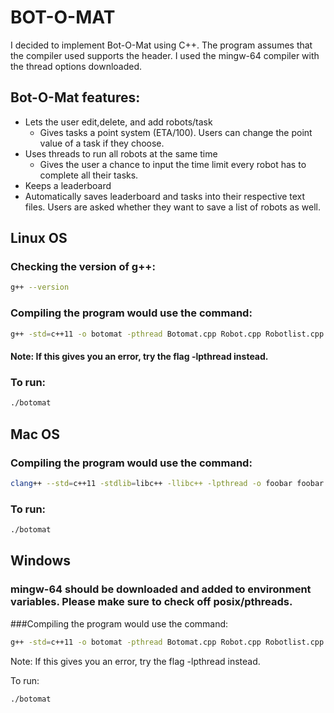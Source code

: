 # BOT-O-MAT ##

I decided to implement Bot-O-Mat using C++. The program assumes that the compiler used supports the <thread> header. I used the mingw-64 compiler with the thread options downloaded.

## Bot-O-Mat features:
 * Lets the user edit,delete, and add robots/task
    * Gives tasks a point system (ETA/100). Users can change the point value of a task if they choose.
 * Uses threads to run all robots at the same time
    * Gives the user a chance to input the time limit every robot has to complete all their tasks.
 * Keeps a leaderboard
 * Automatically saves leaderboard and tasks into their respective text files. Users are asked whether they want to save a list of robots as well.

## Linux OS
### Checking the version of g++:
```bash
g++ --version
```

### Compiling the program would use the command:
```bash
g++ -std=c++11 -o botomat -pthread Botomat.cpp Robot.cpp Robotlist.cpp TaskList.cpp Task.cpp
```

#### Note: If this gives you an error, try the flag -lpthread instead.

### To run:
```bash
./botomat
```

## Mac OS

### Compiling the program would use the command:
```bash
clang++ --std=c++11 -stdlib=libc++ -llibc++ -lpthread -o foobar foobar.cpp
```

### To run:
```bash
./botomat
```

## Windows

### mingw-64 should be downloaded and added to environment variables. Please make sure to check off posix/pthreads.

###Compiling the program would use the command:
```bash
g++ -std=c++11 -o botomat -pthread Botomat.cpp Robot.cpp Robotlist.cpp TaskList.cpp Task.cpp
```

Note: If this gives you an error, try the flag -lpthread instead.

To run:
```bash
./botomat
```
